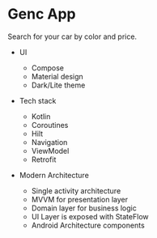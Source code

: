 # Genc App
Search for your car by color and price.

* UI
    * Compose
    * Material design
    * Dark/Lite theme

* Tech stack
    * Kotlin
    * Coroutines
    * Hilt
    * Navigation
    * ViewModel
    * Retrofit
    
* Modern Architecture
    * Single activity architecture
    * MVVM for presentation layer
    * Domain layer for business logic
    * UI Layer is exposed with StateFlow
    * Android Architecture components


    